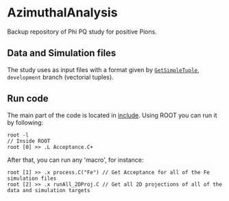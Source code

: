 # AzimuthalAnalysis

Backup repository of Phi PQ study for positive Pions.

## Data and Simulation files
The study uses as input files with a format given by [`GetSimpleTuple`](https://github.com/utfsm-eg2-data-analysis/GetSimpleTuple/tree/csanmart/analysis-pion-phipq), `development` branch (vectorial tuples).

## Run code
The main part of the code is located in [include](https://github.com/ClaudioSMV/AzimuthalAnalysis/tree/main/include). Using ROOT you can run it by following:
```
root -l
// Inside ROOT
root [0] >> .L Acceptance.C+
```
After that, you can run any 'macro', for instance:
```
root [1] >> .x process.C("Fe") // Get Acceptance for all of the Fe simulation files
root [2] >> .x runAll_2DProj.C // Get all 2D projections of all of the data and simulation targets
```
